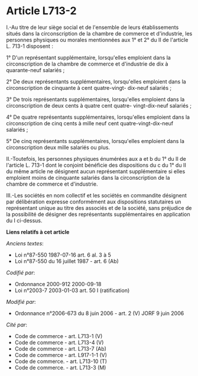# Article L713-2

I.-Au titre de leur siège social et de l'ensemble de leurs établissements situés dans la circonscription de la chambre de
commerce et d'industrie, les personnes physiques ou morales mentionnées aux 1° et 2° du II de l'article L. 713-1 disposent : 

1° D'un représentant supplémentaire, lorsqu'elles emploient dans la circonscription de la chambre de commerce et d'industrie
de dix à quarante-neuf salariés ; 

2° De deux représentants supplémentaires, lorsqu'elles emploient dans la circonscription de cinquante à cent quatre-vingt-
dix-neuf salariés ; 

3° De trois représentants supplémentaires, lorsqu'elles emploient dans la circonscription de deux cents à quatre cent quatre-
vingt-dix-neuf salariés ; 

4° De quatre représentants supplémentaires, lorsqu'elles emploient dans la circonscription de cinq cents à mille neuf cent
quatre-vingt-dix-neuf salariés ; 

5° De cinq représentants supplémentaires, lorsqu'elles emploient dans la circonscription deux mille salariés ou plus. 

II.-Toutefois, les personnes physiques énumérées aux a et b du 1° du II de l'article L. 713-1 dont le conjoint bénéficie des
dispositions du c du 1° du II du même article ne désignent aucun représentant supplémentaire si elles emploient moins de
cinquante salariés dans la circonscription de la chambre de commerce et d'industrie. 

III.-Les sociétés en nom collectif et les sociétés en commandite désignent par délibération expresse conformément aux
dispositions statutaires un représentant unique au titre des associés et de la société, sans préjudice de la possibilité de
désigner des représentants supplémentaires en application du I ci-dessus.

**Liens relatifs à cet article**

_Anciens textes_:

  - Loi n°87-550 1987-07-16 art. 6 al. 3 à 5
  - Loi n°87-550 du 16 juillet 1987 - art. 6 (Ab)

_Codifié par_:

  - Ordonnance 2000-912 2000-09-18
  - Loi n°2003-7 2003-01-03 art. 50 I (ratification)

_Modifié par_:

  - Ordonnance n°2006-673 du 8 juin 2006 - art. 2 (V) JORF 9 juin 2006

_Cité par_:

  - Code de commerce - art. L713-1 (V)
  - Code de commerce - art. L713-4 (V)
  - Code de commerce - art. L713-7 (Ab)
  - Code de commerce - art. L917-1-1 (V)
  - Code de commerce. - art. L713-10 (T)
  - Code de commerce. - art. L713-3 (M)
